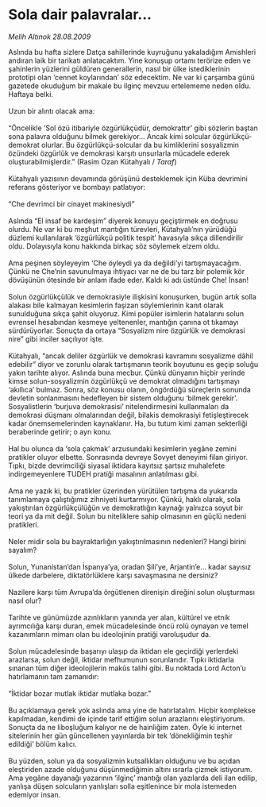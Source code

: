 # Sola dair palavralar...

*Melih Altınok 28.08.2009*

<div class="taraf_structure_2col_1zq">
<div class="margen_n">



 <p>Aslında bu hafta sizlere Datça sahillerinde kuyruğunu yakaladığım Amishleri andıran laik bir tarikatı anlatacaktım. Yine konuşup ortamı terörize eden ve şahinlerin yüzlerini güldüren generallerin, nasıl bir ülke istediklerinin prototipi olan ‘cennet koylarından’ söz edecektim. Ne var ki çarşamba günü gazetede okuduğum bir makale bu ilginç mevzuu ertelememe neden oldu. Haftaya belki. <br/><br/>Uzun bir alıntı olacak ama: <br/><br/>“Öncelikle ‘Sol özü itibariyle özgürlükçüdür, demokrattır’ gibi sözlerin baştan sona palavra olduğunu bilmek gerekiyor... Ancak kimi solcular özgürlükçü-demokrat olurlar. Bu özgürlükçü-solcular da bu kimliklerini sosyalizmin özündeki özgürlük ve demokrasi karşıtı unsurlarla mücadele ederek oluşturabilmişlerdir.” (Rasim Ozan Kütahyalı / <i>Taraf</i>) <br/><br/>Kütahyalı yazısının devamında görüşünü desteklemek için Küba devrimini referans gösteriyor ve bombayı patlatıyor: <br/><br/>“Che devrimci bir cinayet makinesiydi” <br/><br/>Aslında “El insaf be kardeşim” diyerek konuyu geçiştirmek en doğrusu olurdu. Ne var ki bu meşhut mantığın türevleri, Kütahyalı’nın yürüdüğü düzlemi kullanılarak ‘özgürlükçü politik tespit’ havasıyla sıkça dillendirilir oldu. Dolayısıyla konu hakkında birkaç söz söylemek elzem oldu. <br/><br/>Ama peşinen söyleyeyim ‘Che öyleydi ya da değildi’yi tartışmayacağım. Çünkü ne Che’nin savunulmaya ihtiyacı var ne de bu tarz bir polemik kör dövüşünün ötesinde bir anlam ifade eder. Kaldı ki adı üstünde Che! İnsan! <br/><br/>Solun özgürlükçülük ve demokrasiyle ilişkisini konuşurken, bugün artık solla alakası bile kalmayan kesimlerin faşizan söylemlerinin kanıt olarak sunulduğuna sıkça şahit oluyoruz. Kimi popüler isimlerin hatalarını solun evrensel hesabından kesmeye yeltenenler, mantığın çanına ot tıkamayı sürdürüyorlar. Sonuçta da ortaya “Sosyalizm nire özgürlük ve demokrasi nire” gibi inciler saçılıyor işte. <br/><br/>Kütahyalı, “ancak deliler özgürlük ve demokrasi kavramını sosyalizme dâhil edebilir” diyor ve zorunlu olarak tartışmanın teorik boyutunu es geçip soluğu yakın tarihte alıyor. Aslında buna mecbur. Çünkü dünyanın hiçbir yerinde kimse solun-sosyalizmin özgürlükçü ve demokrat olmadığını tartışmayı ‘akıllıca’ bulmaz. Sonra, söz konusu olanın, öngördüğü süreçlerin sonunda devletin sonlanmasını hedefleyen bir sistem olduğunu ‘bilmek gerekir’. Sosyalistlerin ‘burjuva demokrasisi’ nitelendirmesini kullanmaları da demokrasi düşmanı olmalarından değil, bilakis demokrasiyi fetişleştirecek kadar önemsemelerinden kaynaklanır. Ha, bu tutum kimi zaman sekterliği beraberinde getirir; o ayrı konu. <br/><br/>Hal bu olunca da ‘sola çakmak’ arzusundaki kesimlerin yegâne zemini pratikler oluyor elbette. Sonrasında devreye Sovyet deneyimi filan giriyor. Tıpkı, bizde devrimciliği siyasal iktidara kayıtsız şartsız muhalefete indirgemeyenlere TUDEH pratiği masalının anlatılması gibi. <br/><br/>Ama ne yazık ki, bu pratikler üzerinden yürütülen tartışma da yukarıda tanımlamaya çalıştığımız zihniyeti kurtarmıyor. Çünkü, haklı olarak, sola yakıştırılan özgürlükçülüğün ve demokratlığın kaynağı yalnızca soyut bir teori ya da mit değil. Solun bu niteliklere sahip olmasının en güçlü nedeni pratikleri. <br/><br/>Neler midir sola bu bayraktarlığın yakıştırılmasının nedenleri? Hangi birini sayalım? <br/><br/>Solun, Yunanistan’dan İspanya’ya, oradan Şili’ye, Arjantin’e... kadar sayısız ülkede darbelere, diktatörlüklere karşı savaşmasına ne dersiniz? <br/><br/>Nazilere karşı tüm Avrupa’da örgütlenen direnişin direğini solun oluşturması nasıl olur?<br/><br/>Tarihte ve günümüzde azınlıkların yanında yer alan, kültürel ve etnik ayrımcılığa karşı duran, emek mücadelesinde öncü rolü oynayan ve temel kazanımların mimarı olan bu ideolojinin pratiği varoluşudur da. <br/><br/>Solun mücadelesinde başarıyı ulaşıp da iktidarı ele geçirdiği yerlerdeki arazlarsa, solun değil, iktidar mefhumunun sorunlarıdır. Tıpkı iktidarla sınanan tüm diğer ideolojilerin makûs talihi gibi. Bu noktada Lord Acton’u hatırlamanın tam zamanıdır: <br/><br/>“İktidar bozar mutlak iktidar mutlaka bozar.” <br/><br/>Bu açıklamaya gerek yok aslında ama yine de hatırlatalım. Hiçbir komplekse kapılmadan, kendimi de içinde tarif ettiğim solun arazlarını eleştiriyorum. Sonuçta da ne liboşluğum kalıyor ne de hainliğim zaten. Öyle ki internet sitelerinin her gün güncellenen yayınlarda bir tek ‘dönekliğimin teşhir edildiği’ bölüm kalıcı. <br/><br/>Bu yüzden, solun ya da sosyalizmin kutsallıkları olduğunu ve bu açıdan eleştiriden azade olduğunu düşünmediğimin altını ısrarla çizmek istiyorum. Ama yegâne dayanağı yazarının ‘ilginç’ mantığı olan yazılarda deli ilan edilip, yanlışa düşen solcuların yanlışları solla eşitlenince bir mola istemeden edemiyor insan.</p>
<br/>
<br/>
<br/>



<br/>


<div id="taraf_not">
</div>

</div>


</div>
